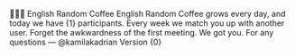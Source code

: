 🔵🔵🔵 English Random Coffee 
English Random Coffee grows every day, and today we have {1} participants\. 
Every week we match you up with another user\. Forget the awkwardness of the first meeting\. We got you\.
For any questions — @kamilakadrian
Version {0}

